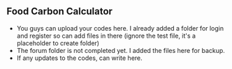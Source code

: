 ## Food Carbon Calculator

- You guys can upload your codes here. I already added a folder for login and register so can add files in there
  (ignore the test file, it's a placeholder to create folder)
- The forum folder is not completed yet. I added the files here for backup.
- If any updates to the codes, can write here.
